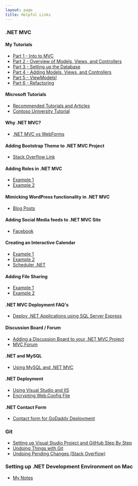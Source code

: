 ```yaml
---
layout: page
title: Helpful Links
---
```


### .NET MVC

#### My Tutorials
* <a href="http://tylerablake.com/2016/08/01/mvc-tutorial-part1/">Part 1 -  Into to MVC</a>
* <a href="http://tylerablake.com/2016/08/01/mvc-tutorial-part2/">Part 2 - Overview of Models, Views, and Controllers</a>
* <a href="http://tylerablake.com/2016/08/01/mvc-tutorial-part3/">Part 3 - Setting up the Database</a>
* <a href="http://tylerablake.com/2016/08/01/mvc-tutorial-part4/">Part 4 - Adding Models, Views, and Controllers</a>
* <a href="http://tylerablake.com/2016/08/01/mvc-tutorial-part5/">Part 5 - ViewModels!</a>
* <a href="http://tylerablake.com/2016/08/01/mvc-tutorial-part6/">Part 6 - Refactoring</a>

#### Microsoft Tutorials
* <a href="http://www.asp.net/mvc/overview/getting-started/mvc-learning-sequence">Recommended Tutorials and Articles</a>
* <a href="http://www.asp.net/mvc/overview/getting-started/getting-started-with-ef-using-mvc/creating-an-entity-framework-data-model-for-an-asp-net-mvc-application">Contoso University Tutorial</a>

#### Why .NET MVC?
* <a href="http://www.codeproject.com/Articles/528117/WebForms-vs-MVC">.NET MVC vs WebForms</a>

#### Adding Bootstrap Theme to .NET MVC Project
* <a href="http://stackoverflow.com/questions/21839351/how-can-i-implement-a-theme-from-bootswatch-or-wrapbootstrap-in-an-mvc-5-project">Stack Overflow Link</a>

#### Adding Roles in .NET MVC
* <a href="http://www.dotnetfunda.com/articles/show/2898/working-with-roles-in-aspnet-identity-for-mvc">Example 1</a>
* <a href="http://code.msdn.microsoft.com/ASPNET-MVC-5-Security-And-44cbdb97">Example 2</a>

#### Mimicking WordPress functionality in .NET MVC
* <a href="http://prideparrot.com/blog/archive/2012/12/how_to_create_a_simple_blog_part1">Blog Posts</a>

#### Adding Social Media feeds to .NET MVC Site
* <a href="https://forums.asp.net/t/1932656.aspx?Get+the+posts+from+a+facebook+public+page+as+a+feed+in+asp+et">Facebook</a>

#### Creating an Interactive Calendar
* <a href="http://code.daypilot.org/59860/asp-net-mvc-5-event-calendar">Example 1</a>
* <a href="http://stackoverflow.com/questions/1520231/scheduler-like-google-calendar-in-mvc">Example 2</a>
* <a href="http://scheduler-net.com/">Scheduler .NET</a>

#### Adding File Sharing
* <a href="http://www.mikesdotnetting.com/article/259/asp-net-mvc-5-with-ef-6-working-with-files">Example 1</a>
* <a href="http://stackoverflow.com/questions/15106190/uploading-files-into-database-with-asp-net-mvc">Example 2</a>

#### .NET MVC Deployment FAQ's
* <a href="http://stackoverflow.com/questions/5295231/is-sql-server-express-edition-free">Deploy .NET Applications using SQL Server Express</a>

#### Discussion Board / Forum
* <a href="http://github.com/YodasMyDad/mvcforum">Adding a Discussion Board to your .NET MVC Project</a>
* <a href="http://www.mvcforum.com/">MVC Forum</a>

#### .NET and MySQL
* <a href="http://blogs.oracle.com/MySqlOnWindows/entry/howto_using_mysql_for_visual">Using MySQL and .NET MVC</a>

#### .NET Deployment
* <a href="http://www.asp.net/web-forms/overview/deployment/visual-studio-web-deployment/deploying-to-iis">Using Visual Studio and IIS</a>
* <a href="http://tylerablake.com/2017/05/17/encrypting-web-config-file/">Encrypting Web.Config File</a>

#### .NET Contact Form
* <a href="http://vandelayweb.com/sending-asp-net-emails-godaddy-gmail-godaddy-hosted/">Contact form for GoDaddy Deployment</a>

### Git
* <a href="http://michaelcrump.net/setting-up-github-to-work-with-visual-studio-2013-step-by-step/"> Setting up Visual Studio Project and GitHub Step By Step</a>
* <a href="http://git-scm.com/book/be/v1/%D0%90%D1%81%D0%BD%D0%BE%D0%B2%D1%8B-Git-Undoing-Things">Undoing Things with Git</a>
* <a href="http://stackoverflow.com/questions/1090309/git-undo-all-working-dir-changes-including-new-files">Undoing Pending Changes (Stack Overflow)</a>

### Setting up .NET Development Environment on Mac
* <a href="http://tylerablake.com/2016/03/01/.net-development-on-a-mac/">My Notes</a>
